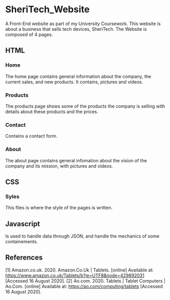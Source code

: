# SheriTech_Website
A Front-End website as part of my University Coursework. 
This website is about a business that sells tech devices, SheriTech.
The Website is composed of 4 pages.

## HTML
### Home
The home page contains general information about the company, the current sales, and new products.
It contains, pictures and videos.

### Products
The products page shows some of the products the company is selling with details about these products and the prices.

### Contact
Contains a contact form.

### About 
The about page contains general infomation about the vision of the company and its mission, with pictures and videos.

## CSS
### Syles
This files is where the style of the pages is written.

## Javascript
Is used to handle data through JSON, and handle the mechanics of some containements.

## References 
[1] Amazon.co.uk. 2020. Amazon.Co.Uk | Tablets. [online] Available at: <https://www.amazon.co.uk/Tablets/b?ie=UTF8&node=429892031> [Accessed 16 August 2020].
[2] Ao.com. 2020. Tablets | Tablet Computers | Ao.Com. [online] Available at: <https://ao.com/computing/tablets> [Accessed 16 August 2020].
